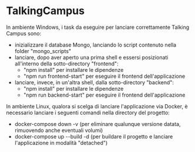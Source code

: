 # TalkingCampus

In ambiente Windows, i task da eseguire per lanciare correttamente Talking Campus sono:
- inizializzare il database Mongo, lanciando lo script contenuto nella folder "mongo_scripts"
- lanciare, dopo aver aperto una prima shell e essersi posizionati all'interno della sotto-directory "frontend":
  -  "npm install" per installare le dipendenze
  -  "npm run frontend-start" per eseguire il frontend dell'applicazione
- lanciare, invece, in un'altra shell, dalla sotto-directory "backend":
  - "npm install" per installare le dipendenze
  - "npm run backend-start" per eseguire il frontend dell'applicazione
  
In ambiente Linux, qualora si scelga di lanciare l'applicazione via Docker, è necessario lanciare i seguenti comandi nella directory del progetto:
- docker-compose down -v (per eliminare qualunque versione datata, rimuovendo anche eventuali volumi)
- docker-compose up --build -d (per buildare il progetto e lanciare l'applicazione in modalità "detached")
